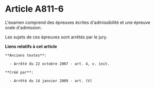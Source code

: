 # Article A811-6

L'examen comprend des épreuves écrites d'admissibilité et une épreuve orale d'admission.

Les sujets de ces épreuves sont arrêtés par le jury.

**Liens relatifs à cet article**

	**Anciens textes**:

	  - Arrêté du 22 octobre 2007 - art. 4, v. init.

	**Créé par**:

	  - Arrêté du 14 janvier 2009 - art. (V)
